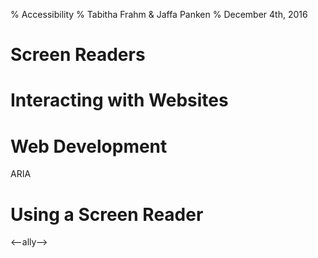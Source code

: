 % Accessibility
% Tabitha Frahm & Jaffa Panken
% December 4th, 2016

# Screen Readers


# Interacting with Websites


# Web Development
ARIA

# Using a Screen Reader


<--ally-->
